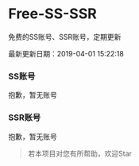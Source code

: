 # Free-SS-SSR

免费的SS账号、SSR账号，定期更新

最新更新日期：2019-04-01 15:22:18 

### SS账号

抱歉，暂无账号

### SSR账号

抱歉，暂无账号



> 若本项目对您有所帮助，欢迎Star